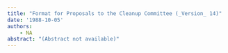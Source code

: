 ```yaml
---
title: "Format for Proposals to the Cleanup Committee (_Version_ 14)"
date: '1988-10-05'
authors: 
    - NA
abstract: "(Abstract not available)"
---
```



